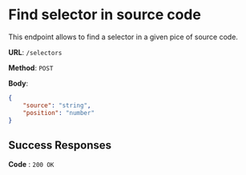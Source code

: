 # Find selector in source code

This endpoint allows to find a selector in a given pice of source code.

**URL**: `/selectors`

**Method**: `POST`

**Body**:

```json
{
	"source": "string",
	"position": "number"
}
```

## Success Responses

**Code** : `200 OK`
